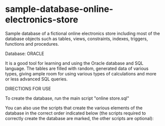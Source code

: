 # sample-database-online-electronics-store

Sample database of a fictional online electronics store including most of the database objects such as 
tables, views, constraints, indexes, triggers, functions and procedures. 

Database: ORACLE

It is a good tool for learning and using the Oracle database and SQL language.
The tables are filled with random, generated data of various types, giving ample room for using various types of calculations and more or less advanced SQL queries.


DIRECTIONS FOR USE

To create the database, run the main script "online store.sql"

You can also use the scripts that create the various elements of the database in the correct order indicated below
(the scripts required to correctly create the database are marked, the other scripts are optional):


